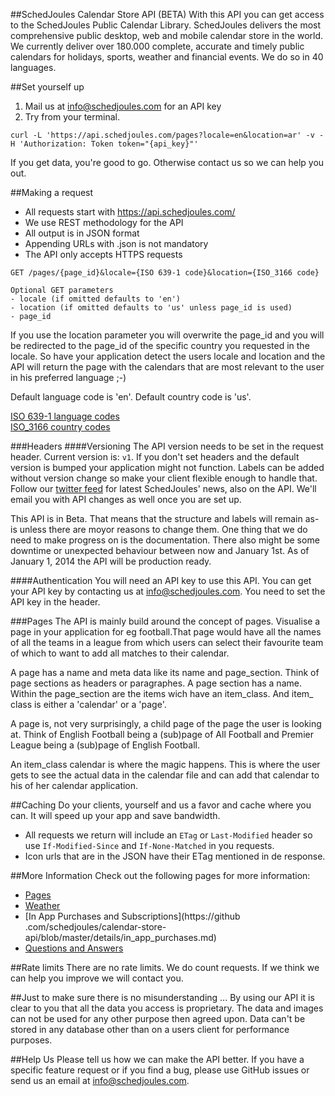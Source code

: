 ##SchedJoules Calendar Store API (BETA)
With this API you can get access to the SchedJoules Public Calendar Library. SchedJoules delivers the most comprehensive public desktop, web and mobile calendar store in the world. We currently deliver over 180.000 complete, accurate and timely public calendars for holidays, sports, weather and financial events. We do so in 40 languages.

##Set yourself up
1. Mail us at info@schedjoules.com for an API key
2. Try from your terminal.

```
curl -L 'https://api.schedjoules.com/pages?locale=en&location=ar' -v -H 'Authorization: Token token="{api_key}"'
```
If you get data, you're good to go. Otherwise contact us so we can help you out.

##Making a request
* All requests start with https://api.schedjoules.com/
* We use REST methodology for the API
* All output  is in JSON format
* Appending URLs with .json is not mandatory
* The API only accepts HTTPS requests

```
GET /pages/{page_id}&locale={ISO 639-1 code}&location={ISO_3166 code}

Optional GET parameters
- locale (if omitted defaults to 'en')
- location (if omitted defaults to 'us' unless page_id is used)
- page_id
```

If you use the location parameter you will overwrite the page\_id and you will be redirected to the page_id of the specific country you requested in the locale. So have your application detect the users locale and location and the API will return the page with the calendars that are most relevant to the user in his preferred language ;-)

Default language code is 'en'. Default country code is 'us'.

[ISO 639-1 language codes](https://en.wikipedia.org/wiki/List_of_ISO_639-1_codes)  
[ISO_3166 country codes](https://en.wikipedia.org/wiki/ISO_3166-1_alpha-2)

###Headers
####Versioning
The API version needs to be set in the request header. Current version is: `v1`. If you don't set headers and the default version is bumped your application might not function. Labels can be added without version change so make your client flexible enough to handle that. Follow our [twitter feed](http://twitter.com/schedjoules) for latest SchedJoules' news, also on the API. We'll email you with API changes as well once you are set up.

This API is in Beta. That means that the structure and labels will remain as-is unless there are moyor reasons to change them. One thing that we do need to make progress on is the documentation. There also might be some downtime or unexpected behaviour between now and January 1st. As of January 1, 2014 the API will be production ready. 

####Authentication
You will need an API key to use this API. You can get your API key by contacting us at info@schedjoules.com. You need to set the API key in the header.

###Pages
The API is mainly build around the concept of pages. Visualise a page in your application for eg football.That page would have all the names of all the teams in a league from which users can select their favourite team of which to want to add all matches to their calendar.

A page has a name and meta data like its name and page\_section. Think of page sections as headers or paragraphes. A page section has a name. Within the page\_section are the items wich have an item\_class. And item\_ class is either a 'calendar' or a 'page'.

A page is, not very surprisingly, a child page of the page the user is looking at. Think of English Football being a (sub)page of All Football and Premier League being a (sub)page of English Football.

An item\_class calendar is where the magic happens. This is where the user gets to see the actual data in the calendar file and can add that calendar to his of her calendar application.

##Caching
Do your clients, yourself and us a favor and cache where you can. It will speed up your app and save bandwidth.
* All requests we return will include an `ETag` or `Last-Modified` header so use `If-Modified-Since` and `If-None-Matched` in you requests.
* Icon urls that are in the JSON have their ETag mentioned in de response.

##More Information
Check out the following pages for more information:
* [Pages](https://github.com/schedjoules/calendar-store-api/blob/master/details/pages.md)
* [Weather](https://github.com/schedjoules/calendar-store-api/blob/master/details/weather.md)  
* [In App Purchases and Subscriptions](https://github
.com/schedjoules/calendar-store-api/blob/master/details/in_app_purchases.md)
* [Questions and Answers](https://github.com/schedjoules/calendar-store-api/blob/master/details/faq.md)


##Rate limits
There are no rate limits. We do count requests. If we think we can help you improve we will contact you.

##Just to make sure there is no misunderstanding ...
By using our API it is clear to you that all the data you access is proprietary. The data and images can not be used for any other purpose then agreed upon. Data can't be stored in any database other than on a users client for performance purposes.

##Help Us
Please tell us how we can make the API better. If you have a specific feature request or if you find a bug, please use GitHub issues or send us an email at info@schedjoules.com.
